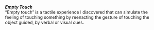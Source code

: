 **_Empty Touch_**  
“Empty touch” is a tactile experience I discovered that can simulate the feeling of touching something by reenacting the gesture of touching the object guided, by verbal or visual cues.